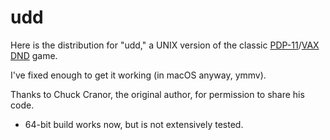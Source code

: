 # udd

Here is the distribution for "udd," a UNIX version of the classic [PDP-11](https://en.wikipedia.org/wiki/PDP-11)/[VAX](https://en.wikipedia.org/wiki/VAX) [DND](http://www.digital-eel.com/files/dndpage_files/DND.htm) game.

I've fixed enough to get it working (in macOS anyway, ymmv).

Thanks to Chuck Cranor, the original author, for permission to share his code.

* 64-bit build works now, but is not extensively tested.
